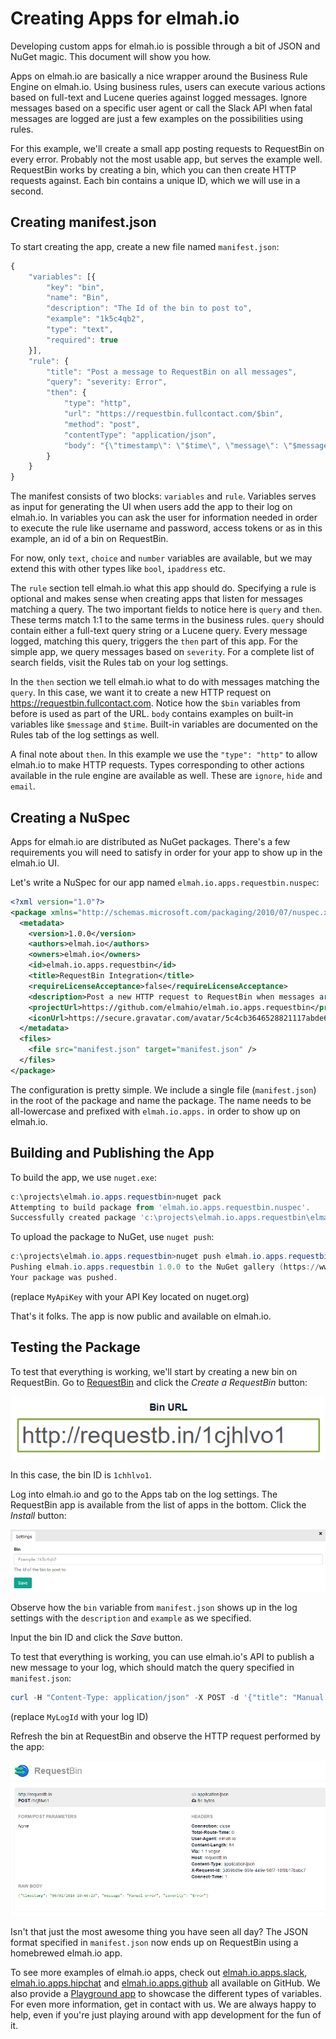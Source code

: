 # Creating Apps for elmah.io

Developing custom apps for elmah.io is possible through a bit of JSON and NuGet magic. This document will show you how.

Apps on elmah.io are basically a nice wrapper around the Business Rule Engine on elmah.io. Using business rules, users can execute various actions based on full-text and Lucene queries against logged messages. Ignore messages based on a specific user agent or call the Slack API when fatal messages are logged are just a few examples on the possibilities using rules.

For this example, we'll create a small app posting requests to RequestBin on every error. Probably not the most usable app, but serves the example well. RequestBin works by creating a bin, which you can then create HTTP requests against. Each bin contains a unique ID, which we will use in a second.

## Creating manifest.json

To start creating the app, create a new file named `manifest.json`:

```js
{
	"variables": [{
		"key": "bin",
		"name": "Bin",
		"description": "The Id of the bin to post to",
		"example": "1k5c4qb2",
		"type": "text",
		"required": true
	}],
	"rule": {
		"title": "Post a message to RequestBin on all messages",
		"query": "severity: Error",
		"then": {
			"type": "http",
			"url": "https://requestbin.fullcontact.com/$bin",
			"method": "post",
			"contentType": "application/json",
			"body": "{\"timestamp\": \"$time\", \"message\": \"$message\", \"severity\": \"$severity\"}"
		}
	}
}
```

The manifest consists of two blocks: `variables` and `rule`. Variables serves as input for generating the UI when users add the app to their log on elmah.io. In variables you can ask the user for information needed in order to execute the rule like username and password, access tokens or as in this example, an id of a bin on RequestBin.

For now, only `text`, `choice` and `number` variables are available, but we may extend this with other types like `bool`, `ipaddress` etc.

The `rule` section tell elmah.io what this app should do. Specifying a rule is optional and makes sense when creating apps that listen for messages matching a query. The two important fields to notice here is `query` and `then`. These terms match 1:1 to the same terms in the business rules. `query` should contain either a full-text query string or a Lucene query. Every message logged, matching this query, triggers the `then` part of this app. For the simple app, we query messages based on `severity`. For a complete list of search fields, visit the Rules tab on your log settings.

In the `then` section we tell elmah.io what to do with messages matching the `query`. In this case, we want it to create a new HTTP request on https://requestbin.fullcontact.com. Notice how the `$bin` variables from before is used as part of the URL. `body` contains examples on built-in variables like `$message` and `$time`. Built-in variables are documented on the Rules tab of the log settings as well.

A final note about `then`. In this example we use the `"type": "http"` to allow elmah.io to make HTTP requests. Types corresponding to other actions available in the rule engine are available as well. These are `ignore`, `hide` and `email`.

## Creating a NuSpec

Apps for elmah.io are distributed as NuGet packages. There's a few requirements you will need to satisfy in order for your app to show up in the elmah.io UI.

Let's write a NuSpec for our app named `elmah.io.apps.requestbin.nuspec`:

```xml
<?xml version="1.0"?>
<package xmlns="http://schemas.microsoft.com/packaging/2010/07/nuspec.xsd">
  <metadata>
    <version>1.0.0</version>
    <authors>elmah.io</authors>
    <owners>elmah.io</owners>
    <id>elmah.io.apps.requestbin</id>
    <title>RequestBin Integration</title>
    <requireLicenseAcceptance>false</requireLicenseAcceptance>
    <description>Post a new HTTP request to RequestBin when messages are logged in elmah.io.</description>
    <projectUrl>https://github.com/elmahio/elmah.io.apps.requestbin</projectUrl>
    <iconUrl>https://secure.gravatar.com/avatar/5c4cb3646528821117abde6d2d5ee22d?s=32</iconUrl>
  </metadata>
  <files>
    <file src="manifest.json" target="manifest.json" />
  </files>
</package>
```

The configuration is pretty simple. We include a single file (`manifest.json`) in the root of the package and name the package. The name needs to be all-lowercase and prefixed with `elmah.io.apps.` in order to show up on elmah.io.

## Building and Publishing the App

To build the app, we use `nuget.exe`:

```powershell
c:\projects\elmah.io.apps.requestbin>nuget pack
Attempting to build package from 'elmah.io.apps.requestbin.nuspec'.
Successfully created package 'c:\projects\elmah.io.apps.requestbin\elmah.io.apps.requestbin.1.0.0.nupkg'.
```

To upload the package to NuGet, use `nuget push`:

```powershell
c:\projects\elmah.io.apps.requestbin>nuget push elmah.io.apps.requestbin.1.0.0.nupkg MyApiKey
Pushing elmah.io.apps.requestbin 1.0.0 to the NuGet gallery (https://www.nuget.org)...
Your package was pushed.
```

(replace `MyApiKey` with your API Key located on nuget.org)

That's it folks. The app is now public and available on elmah.io.

## Testing the Package

To test that everything is working, we'll start by creating a new bin on RequestBin. Go to [RequestBin](https://requestbin.fullcontact.com) and click the *Create a RequestBin* button:

![Bin Created](/images/create_requestbin.png)

In this case, the bin ID is `1chhlvo1`.

Log into elmah.io and go to the Apps tab on the log settings. The RequestBin app is available from the list of apps in the bottom. Click the *Install* button:

![RequestBin Settings](/images/requestbin_settings.png)

Observe how the `bin` variable from `manifest.json` shows up in the log settings with the `description` and `example` as we specified.

Input the bin ID and click the *Save* button.

To test that everything is working, you can use elmah.io's API to publish a new message to your log, which should match the query specified in `manifest.json`:

```powershell
curl -H "Content-Type: application/json" -X POST -d '{"title": "Manual error", "severity": "Error"}' https://elmah.io/api/v2/messages?logId=MyLogId
```

(replace `MyLogId` with your log ID)

Refresh the bin at RequestBin and observe the HTTP request performed by the app:

![HTTP request in RequestBin](/images/requestbin_message.png)

Isn't that just the most awesome thing you have seen all day? The JSON format specified in `manifest.json` now ends up on RequestBin using a homebrewed elmah.io app.

To see more examples of elmah.io apps, check out [elmah.io.apps.slack](https://github.com/elmahio/elmah.io.apps.slack), [elmah.io.apps.hipchat](https://github.com/elmahio/elmah.io.apps.hipchat) and [elmah.io.apps.github](https://github.com/elmahio/elmah.io.apps.github) all available on GitHub. We also provide a [Playground app](https://github.com/elmahio/elmah.io.apps.playground) to showcase the different types of variables. For even more information, get in contact with us. We are always happy to help, even if you're just playing around with app development for the fun of it.